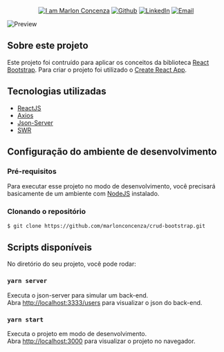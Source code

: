<p align="center">
  <a href="https://github.com/marlonconcenza" target="_blank"><img alt="I am Marlon Concenza" src="https://img.shields.io/badge/I%20am-Marlon_Concenza-informational"></a>
  <a href="https://github.com/marlonconcenza" target="_blank" ><img alt="Github" src="https://img.shields.io/badge/Github--%23F8952D?style=social&logo=github"></a>
  <a href="https://www.linkedin.com/in/marlon-martins-concenza-53738978" target="_blank" ><img alt="LinkedIn" src="https://img.shields.io/badge/Linkedin--%23F8952D?style=social&logo=linkedin"></a>
  <a href="mailto:marlon.concenza@gmail.com" target="_blank" ><img alt="Email" src="https://img.shields.io/badge/Email--%23F8952D?style=social&logo=gmail"></a>
</p>

![Preview](https://github.com/marlonconcenza/crud-bootstrap/blob/master/.github/preview.png"Preview")

## Sobre este projeto

Este projeto foi contruído para aplicar os conceitos da biblioteca [React Bootstrap](https://react-bootstrap.github.io).
Para criar o projeto foi utilizado o [Create React App](https://github.com/facebook/create-react-app).


## Tecnologias utilizadas

- [ReactJS](https://github.com/facebook/create-react-app)
- [Axios](https://github.com/axios/axios)
- [Json-Server](https://github.com/typicode/json-server)
- [SWR](https://github.com/vercel/swr)

## Configuração do ambiente de desenvolvimento

### Pré-requisitos

Para executar esse projeto no modo de desenvolvimento, você precisará basicamente de um ambiente com [NodeJS](https://nodejs.org/) instalado.

### Clonando o repositório

```bash
$ git clone https://github.com/marlonconcenza/crud-bootstrap.git
```

## Scripts disponíveis

No diretório do seu projeto, você pode rodar:

### `yarn server`
Executa o json-server para simular um back-end.<br />
Abra [http://localhost:3333/users](http://localhost:3333/users) para visualizar o json do back-end.


### `yarn start`

Executa o projeto em modo de desenvolvimento.<br />
Abra [http://localhost:3000](http://localhost:3000) para visualizar o projeto no navegador.
